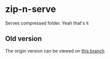 # zip-n-serve

Serves compressed folder. Yeah that's it

## Old version
The origin version can be viewed on [this branch](https://github.com/bikeboi/zip-n-serve/tree/proto)
